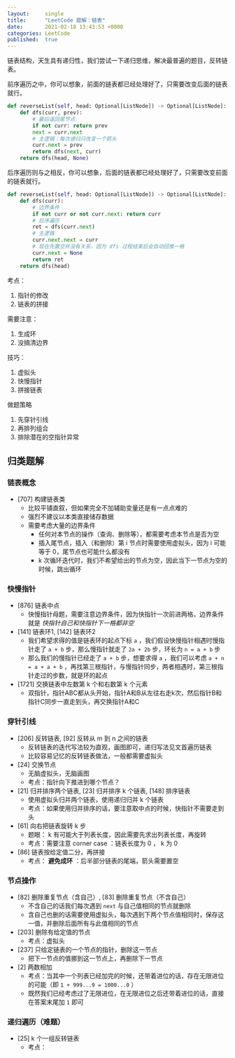 ```yaml
---
layout:     single
title:      "LeetCode 题解：链表"
date:       2021-02-18 13:43:53 +0800
categories: LeetCode
published:  true
---
```


链表结构，天生具有递归性，我们尝试一下递归思维，解决最普遍的题目，反转链表。

前序遍历之中，你可以想象，前面的链表都已经处理好了，只需要改变后面的链表就行。

```py
def reverseList(self, head: Optional[ListNode]) -> Optional[ListNode]:
    def dfs(curr, prev):
        # 最后返回尾节点
        if not curr: return prev
        next = curr.next
        # 主逻辑：每次递归只改变一个箭头
        curr.next = prev
        return dfs(next, curr)
    return dfs(head, None)
```

后序遍历则与之相反，你可以想象，后面的链表都已经处理好了，只需要改变前面的链表就行。

```py
def reverseList(self, head: Optional[ListNode]) -> Optional[ListNode]:
    def dfs(curr):
        # 边界条件
        if not curr or not curr.next: return curr
        # 后序遍历
        ret = dfs(curr.next)
        # 主逻辑
        curr.next.next = curr
        # 现在先置空并没有关系，因为 dfs 过程结束后会自动回推一格
        curr.next = None
        return ret
    return dfs(head)
```

考点：
1.  指针的修改
1.  链表的拼接

需要注意：
1.  生成环
1.  没搞清边界

技巧：
1.  虚拟头
1.  快慢指针
1.  拼接链表

做题策略
1.  先穿针引线
1.  再排列组合
1.  排除潜在的空指针异常

## 归类题解

### 链表概念

- [707] 构建链表类
    - 比较平铺直叙，但如果完全不加辅助变量还是有一点点难的
    - 强烈不建议以本类直接储存数据
    - 需要考虑大量的边界条件
        - 任何对本节点的操作（查询、删除等），都需要考虑本节点是否为空
        - 插入尾节点，插入（和删除）第 i 节点时需要使用虚拟头，因为 i 可能等于 0，尾节点也可能什么都没有
        - k 次循环迭代时，我们不希望给出的节点为空，因此当下一节点为空的时候，跳出循环

### 快慢指针

- [876] 链表中点
    - 快慢指针母题，需要注意边界条件，因为快指针一次前进两格，边界条件就是 *快指针自己和快指针下一格都非空*
- [141] 链表环1, [142] 链表环2
    - 我们希望求得的值是链表环的起点下标 `a` ，我们假设快慢指针相遇时慢指针走了 `a + b` 步，那么慢指针就走了 `2a + 2b` 步，环长为 `n = a + b` 步
    - 那么我们的慢指针已经走了 `a + b` 步，想要求得 `a` ，我们可以考虑 `a + n = a + a + b` ，再找第三根指针，与慢指针同步，两者相遇时，第三根指针走过的步数，就是环的起点
- [1721] 交换链表中左数第 k 个和右数第 k 个元素
    - 双指针，指针ABC都从头开始，指针A和B从左往右走k次，然后指针B和指针C同步一直走到头，再交换指针A和C

### 穿针引线

- [206] 反转链表, [92] 反转从 m 到 n 之间的链表
    - 反转链表的迭代写法较为直观，画图即可，递归写法见文首遍历链表
    - 比较容易记忆的反转链表做法，一般都需要虚拟头
- [24] 交换节点
    - 无脑虚拟头，无脑画图
    - 考点：指针向下推进到哪个节点？
- [21] 归并排序两个链表, [23] 归并排序 k 个链表, [148] 排序链表
    - 使用虚拟头归并两个链表，使用递归归并 k 个链表
    - 考点：如果使用归并排序的话，要注意取中点的时候，快指针不需要走到头
- [61] 向右把链表旋转 k 步
    - 题眼： k 有可能大于列表长度，因此需要先求出列表长度，再旋转
    - 考点：需要注意 corner case ：链表长度为 0 ， k 为 0
- [86] 链表按给定值二分，再拼接
    - 考点： **避免成环** ：后半部分链表的尾端，箭头需要置空

### 节点操作

- [82] 删除重复节点（含自己）, [83] 删除重复节点（不含自己）
    - 不含自己的话我们每次遇到 `next` 与自己值相同的节点就删除
    - 含自己也删的话需要使用虚拟头，每次遇到下两个节点值相同时，保存这一值，并删除后面所有与此值相同的节点
- [203] 删除有给定值的节点
    - 考点：虚拟头
- [237] 只给定链表的一个节点的指针，删除这一节点
    - 把下一节点的值挪到这一节点上，再删除下一节点
- [2] 两数相加
    - 考点：当其中一个列表已经加完的时候，还带着进位的话，存在无限进位的可能（即 `1 + 999...9 = 1000...0` ）
    - 既然我们已经考虑过了无限进位，在无限进位之后还带着进位的话，直接在答案末尾加 `1` 即可

### 递归遍历（难题）

- [25] k 个一组反转链表
    - 考点：
